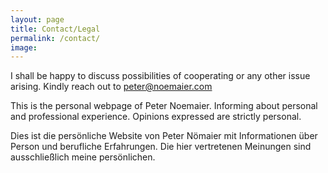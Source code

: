 ```yaml
---
layout: page
title: Contact/Legal
permalink: /contact/
image:
---
```


I shall be happy to discuss possibilities of cooperating or any other issue arising. Kindly reach out to peter@noemaier.com

This is the personal webpage of Peter Noemaier. Informing about personal and professional experience. Opinions expressed are strictly personal.


Dies ist die persönliche Website von Peter Nömaier mit Informationen über Person und berufliche Erfahrungen. Die hier vertretenen Meinungen sind ausschließlich meine persönlichen.
